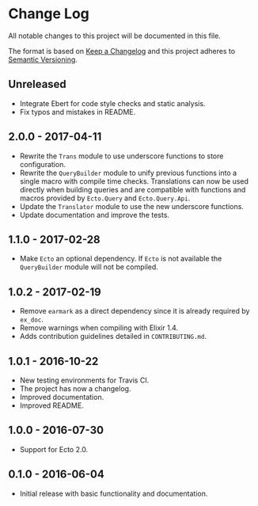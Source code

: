 # Change Log
All notable changes to this project will be documented in this file.

The format is based on [Keep a Changelog](http://keepachangelog.com/)
and this project adheres to [Semantic Versioning](http://semver.org/).

## Unreleased
- Integrate Ebert for code style checks and static analysis.
- Fix typos and mistakes in README.

## 2.0.0 - 2017-04-11
- Rewrite the `Trans` module to use underscore functions to store configuration.
- Rewrite the `QueryBuilder` module to unify previous functions into a single macro with compile time checks. Translations can now be used directly when building queries and are compatible with functions and macros provided by `Ecto.Query` and `Ecto.Query.Api`.
- Update the `Translator` module to use the new underscore functions.
- Update documentation and improve the tests.

## 1.1.0 - 2017-02-28
- Make `Ecto` an optional dependency. If `Ecto` is not available the `QueryBuilder` module will not be compiled.

## 1.0.2 - 2017-02-19
- Remove `earmark` as a direct dependency since it is already required by `ex_doc`.
- Remove warnings when compiling with Elixir 1.4.
- Adds contribution guidelines detailed in `CONTRIBUTING.md`.

## 1.0.1 - 2016-10-22
- New testing environments for Travis CI.
- The project has now a changelog.
- Improved documentation.
- Improved README.

## 1.0.0 - 2016-07-30
- Support for Ecto 2.0.

## 0.1.0 - 2016-06-04
- Initial release with basic functionality and documentation.

